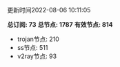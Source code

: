 更新时间2022-08-06 10:11:05

**总订阅: 73**
**总节点: 1787**
**有效节点: 814**
- trojan节点: 210
- ss节点: 511
- v2ray节点: 93
